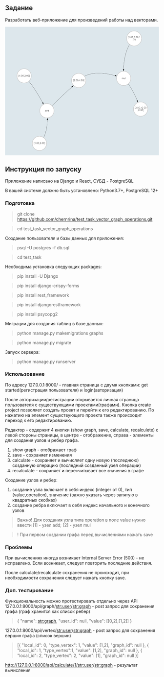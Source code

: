 
## Задание

Разработать веб-приложение для произведений работы над векторами.

![image](test_task/test_task/templates/graph.png "Отображение графа")

## Инструкция по запуску

Приложение написано на Django и React, СУБД - PostgreSQL

В вашей системе должно быть установлено: Python3.7+, PostgreSQL 12+

### Подготовка

> git clone https://github.com/chernrina/test_task_vector_graph_operations.git

> cd test_task_vector_graph_operations

Создание пользователя и базы данных для приложения:
> psql -U postgres -f db.sql

>cd test_task

Необходима установка следующих packages:
> pip install -U Django 

> pip install django-crispy-forms

> pip install rest_framework

> pip install djangorestframework

> pip install psycopg2

Миграции для создания таблиц в базе данных:
>python manage.py makemigrations graphs

>python manage.py migrate

Запуск сервера:
>python manage.py runserver

### Использование

По адресу 127.0.0.1:8000/ - главная страница с двумя кнопками: get started(регистрация пользователя) и login(авторизация)

После авторизации/регистрации открывается личная страница пользователя с существующими проектами(графами). Кнопка create project позволяет создать проект и перейти к его редактированию.
По нажатию на элемент существующего проекта также происходит переход к его редактированию.

Редактор - содержит 4 кнопки (show graph, save, calculate, recalculete) с левой стороны страницы, в центре - отображение, справа -  элементы для создания узлов и ребер графа.

1. show graph - отображает граф
2. save - сохраняет изменения
3. calculate - сохраняет и вычисляет одну новую (последнюю) созданную операцию (последний созданный узел операции)
4. recalculate - сохраняет и пересчитывает все значения в графе

Создание узлов и ребер:
1. создание узла включает в себя индекс (integer от 0), тип (value,operation), значение (важно указать через запятую в квадратных скобках)
2. создание ребра включает в себя индекс начального и конечного узлов

>Важно! Для создания узла типа operation в поле value нужно ввести [1] - узел add; [2] - узел mul

> ! При первом создании графа перед вычислениями нажать save

### Проблемы

При вычислениях иногда возникает Internal Server Error (500) - не исправлено. Если возникает, следует повторить последние действия.

После calculate/recalculate сохранения не происходит, при необходимости сохранения следует нажать кнопку save.

### Доп. тестирование
Функциональность можно протестировать отдельно через API
127.0.0.1:8000/api/graph/<str:user>/<str:graph> - post запрос для сохранения графа (граф хранится как список ребер) 
> {
    "name": <str:graph>,
    "user_id": null,
    "value": [[0,2],[1,2]]
}

127.0.0.1:8000/api/vertex/<str:user>/<str:graph> - post запрос для сохранения вершин графа (список вершин)
>[{
    "local_id": 0,
    "type_vertex": 1,
    "value": [1,2],
    "graph_id": null
},
{
    "local_id": 1,
    "type_vertex":1,
    "value": [1,2],
    "graph_id": null
},
{
    "local_id": 2,
    "type_vertex": 2,
    "value": [1],
    "graph_id": null
}]

http://127.0.0.1:8000/api/calculate/1/<str:user>/<str:graph> - результат вычисления
